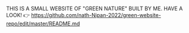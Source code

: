 THIS IS A SMALL WEBSITE OF "GREEN NATURE" BUILT BY ME. HAVE A LOOK! 👉 https://github.com/nath-Nipan-2022/green-website-repo/edit/master/README.md
